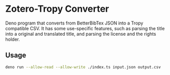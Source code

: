 # Zotero-Tropy Converter

Deno program that converts from BetterBibTex JSON into a Tropy compatible CSV.  It has some use-specific features, such as parsing the title into a original and translated title, and parsing the license and the rights holder.

## Usage

```bash
deno run --allow-read --allow-write ./index.ts input.json output.csv
```